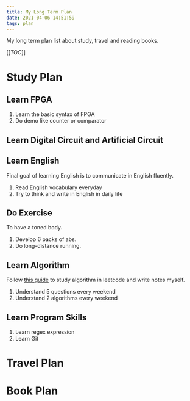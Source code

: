 ```yaml
---
title: My Long Term Plan
date: 2021-04-06 14:51:59
tags: plan
---
```




My long term plan list about study, travel and reading books.



[[_TOC_]]

<!--more-->



# Study Plan

## Learn FPGA

1. Learn the basic syntax of FPGA
2. Do demo like counter or comparator

## Learn Digital Circuit and Artificial Circuit

## Learn English

Final goal of learning English is to communicate in English fluently.

1. Read English vocabulary everyday
2. Try to think and write in English in daily life

## Do Exercise

To have a toned body.

1. Develop 6 packs of abs.
2. Do long-distance running.

## Learn Algorithm

Follow [this guide](https://fantianzuo.blog.csdn.net/article/details/103438056) to study algorithm in leetcode and write notes myself.

1. Understand 5 questions every weekend
2. Understand 2 algorithms every weekend

## Learn Program Skills

1. Learn regex expression
2. Learn Git

# Travel Plan



# Book Plan